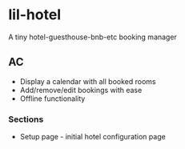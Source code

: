 # lil-hotel
A tiny hotel-guesthouse-bnb-etc booking manager


## AC
 - Display a calendar with all booked rooms
 - Add/remove/edit bookings with ease
 - Offline functionality


### Sections
 - Setup page - initial hotel configuration page

